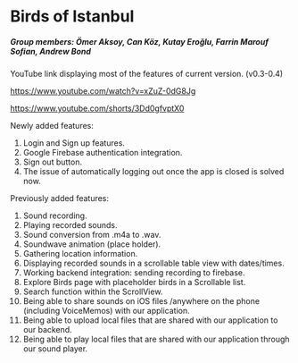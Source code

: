 # Birds of Istanbul

##### Group members: Ömer Aksoy, Can Köz, Kutay Eroğlu, Farrin Marouf Sofian, Andrew Bond

YouTube link displaying most of the features of current version. (v0.3-0.4)

https://www.youtube.com/watch?v=xZuZ-0dG8Jg

https://www.youtube.com/shorts/3Dd0gfvptX0

Newly added features:
1) Login and Sign up features.
2) Google Firebase authentication integration.
3) Sign out button.
4) The issue of automatically logging out once the app is closed is solved now.

Previously added features:
1) Sound recording.
2) Playing recorded sounds.
3) Sound conversion from .m4a to .wav.
4) Soundwave animation (place holder).
5) Gathering location information.
6) Displaying recorded sounds in a scrollable table view with dates/times.
7) Working backend integration: sending recording to firebase.
8) Explore Birds page with placeholder birds in a Scrollable list.
2) Search function within the ScrollView.
3) Being able to share sounds on iOS files /anywhere on the phone (including VoiceMemos) with our application.
4) Being able to upload local files that are shared with our application to our backend.
5) Being able to play local files that are shared with our application through our sound player.
